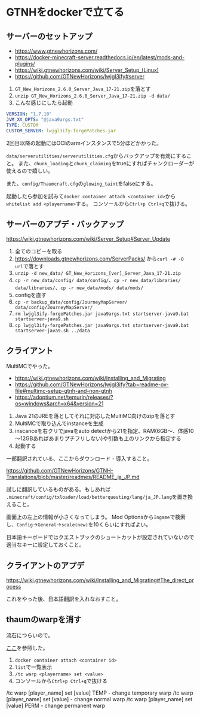 # GTNHをdockerで立てる

## サーバーのセットアップ

- https://www.gtnewhorizons.com/
- https://docker-minecraft-server.readthedocs.io/en/latest/mods-and-plugins/
- https://wiki.gtnewhorizons.com/wiki/Server_Setup_(Linux)
- https://github.com/GTNewHorizons/lwjgl3ify#server

1. `GT_New_Horizons_2.6.0_Server_Java_17-21.zip`を落とす
2. `unzip GT_New_Horizons_2.6.0_Server_Java_17-21.zip -d data/`
3. こんな感じにしたら起動
```yml
VERSION: "1.7.10"
JVM_XX_OPTS: "@java9args.txt"
TYPE: CUSTOM
CUSTOM_SERVER: lwjgl3ify-forgePatches.jar
```

2回目以降の起動にはOCIのarmインスタンスで5分ほどかかった。

`data/serverutilities/serverutilities.cfg`からバックアップを有効にすること。
また、`chunk_loading`と`chunk_claiming`をtrueにすればチャンクローダーが使えるので嬉しい。

また、`config/Thaumcraft.cfg`の`glowing_taint`をfalseにする。

起動したら参加を試みて`docker container attach <container id>`から`whitelist add <playername>`する。
コンソールから`Ctrl+p Ctrl+q`で抜ける。

## サーバーのアプデ・バックアップ

https://wiki.gtnewhorizons.com/wiki/Server_Setup#Server_Update

1. 全てのコピーを取る
1. https://downloads.gtnewhorizons.com/ServerPacks/ から`curl -# -O url`で落とす
1. `unzip -d new_data/ GT_New_Horizons_[ver]_Server_Java_17-21.zip`
1. `cp -r new_data/config/ data/config/`、`cp -r new_data/libraries/ data/libraries/`、`cp -r new_data/mods/ data/mods/`
1. configを直す
1. `cp -r backup_data/config/JourneyMapServer/ data/config/JourneyMapServer/`
1. `rm lwjgl3ify-forgePatches.jar java9args.txt startserver-java9.bat startserver-java9.sh`
1. `cp lwjgl3ify-forgePatches.jar java9args.txt startserver-java9.bat startserver-java9.sh ../data`

## クライアント

MultiMCでやった。

- https://wiki.gtnewhorizons.com/wiki/Installing_and_Migrating
- https://github.com/GTNewHorizons/lwjgl3ify?tab=readme-ov-file#multimc-setup-gtnh-and-non-gtnh
- https://adoptium.net/temurin/releases/?os=windows&arch=x64&version=21

1. Java 21のJREを落としてそれに対応したMultiMC向けのzipを落とす
1. MultiMCで取り込んでinstanceを生成
1. inscanceを右クリでjavaをauto detectから21を指定、RAM(6GB～、体感10～12GBあればあまりプチフリしない)や引数も上のリンクから指定する
1. 起動する

一部翻訳されている、ここからダウンロード・導入すること。

https://github.com/GTNewHorizons/GTNH-Translations/blob/master/readmes/README_ja_JP.md

試しに翻訳しているものがある。もしあれば
`.minecraft/config/txloader/load/betterquesting/lang/ja_JP.lang`を置き換えること。

画面上の左上の情報が小さくなってしまう。
Mod Optionsから`Ingame`で検索し、`Config`→`General`→`scale(new)`を10くらいにすればよい。

日本語キーボードではクエストブックのショートカットが設定されていないので適当なキーに設定しておくこと。

## クライアントのアプデ

https://wiki.gtnewhorizons.com/wiki/Installing_and_Migrating#The_direct_process

これをやった後、日本語翻訳を入れなおすこと。

## thaumのwarpを消す

流石につらいので。

[ここ](https://gtnh.miraheze.org/wiki/Commands_and_Configurations#Thaumcraft)を参照した。

1. `docker container attach <container id>`
2. `list`で一覧表示
3. `/tc warp <playername> set <value>`
4. コンソールから`Ctrl+p Ctrl+q`で抜ける

/tc warp [player_name] set [value] TEMP - change temporary warp
/tc warp [player_name] set [value] - change normal warp
/tc warp [player_name] set [value] PERM - change permanent warp
